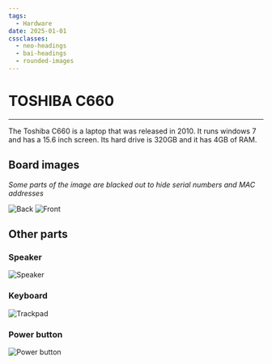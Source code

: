```yaml
---
tags:
  - Hardware
date: 2025-01-01
cssclasses:
  - neo-headings
  - bai-headings
  - rounded-images
---
```

# TOSHIBA C660

***

The Toshiba C660 is a laptop that was released in 2010. It runs windows 7 and has a 15.6 inch screen. Its hard drive is 320GB and it has 4GB of RAM.

## Board images
*Some parts of the image are blacked out to hide serial numbers and MAC addresses*

![Back](Board_back.jpeg)
![Front](Board_front.jpeg)

## Other parts

### Speaker

![Speaker](Speaker.jpeg)

### Keyboard

![Trackpad](Trackpad.jpeg)

### Power button

![Power button](Power_button.jpeg)
